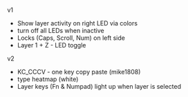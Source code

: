 v1
- Show layer activity on right LED via colors
- turn off all LEDs when inactive
- Locks (Caps, Scroll, Num) on left side
- Layer 1 + Z - LED toggle


v2
- KC_CCCV - one key copy paste (mike1808)
- type heatmap (white)
- Layer keys (Fn & Numpad) light up when layer is selected